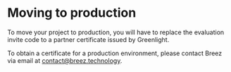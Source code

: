 # Moving to production 

To move your project to production, you will have to replace the evaluation invite code to a partner certificate issued by Greenlight.

To obtain a certificate for a production environment, please contact Breez via email at contact@breez.technology.
